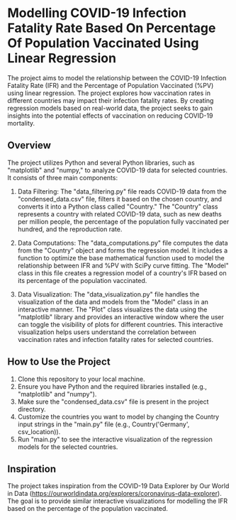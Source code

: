 # Modelling COVID-19 Infection Fatality Rate Based On Percentage Of Population Vaccinated Using Linear Regression

The project aims to model the relationship between the COVID-19 Infection Fatality Rate (IFR) and the Percentage of Population Vaccinated (%PV) using linear regression. The project explores how vaccination rates in different countries may impact their infection fatality rates. By creating regression models based on real-world data, the project seeks to gain insights into the potential effects of vaccination on reducing COVID-19 mortality.

## Overview
The project utilizes Python and several Python libraries, such as "matplotlib" and "numpy," to analyze COVID-19 data for selected countries. It consists of three main components:

1. Data Filtering: The "data_filtering.py" file reads COVID-19 data from the "condensed_data.csv" file, filters it based on the chosen country, and converts it into a Python class called "Country." The "Country" class represents a country with related COVID-19 data, such as new deaths per million people, the percentage of the population fully vaccinated per hundred, and the reproduction rate.

2. Data Computations: The "data_computations.py" file computes the data from the "Country" object and forms the regression model. It includes a function to optimize the base mathematical function used to model the relationship between IFR and %PV with SciPy curve fitting. The "Model" class in this file creates a regression model of a country's IFR based on its percentage of the population vaccinated.

3. Data Visualization: The "data_visualization.py" file handles the visualization of the data and models from the "Model" class in an interactive manner. The "Plot" class visualizes the data using the "matplotlib" library and provides an interactive window where the user can toggle the visibility of plots for different countries. This interactive visualization helps users understand the correlation between vaccination rates and infection fatality rates for selected countries.

## How to Use the Project
1. Clone this repository to your local machine.
2. Ensure you have Python and the required libraries installed (e.g., "matplotlib" and "numpy").
3. Make sure the "condensed_data.csv" file is present in the project directory.
4. Customize the countries you want to model by changing the Country input strings in the "main.py" file (e.g., Country('Germany', csv_location)).
5. Run "main.py" to see the interactive visualization of the regression models for the selected countries.

## Inspiration
The project takes inspiration from the COVID-19 Data Explorer by Our World in Data (https://ourworldindata.org/explorers/coronavirus-data-explorer). The goal is to provide similar interactive visualizations for modelling the IFR based on the percentage of the population vaccinated.

